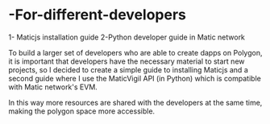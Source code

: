# -For-different-developers
 1- Maticjs installation guide 
 2-Python developer guide in Matic network
 
To build a larger set of developers who are able to create dapps on Polygon, it is important that developers have the necessary material to start new projects, so I decided to create a simple guide to installing Maticjs and a second guide where I use the MaticVigil API (in Python) which is compatible with Matic network's EVM.

In this way more resources are shared with the developers at the same time, making the polygon space more accessible.
